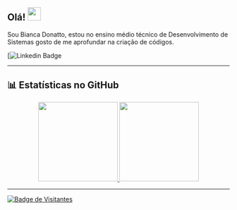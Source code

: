 ## Olá! <img src="https://raw.githubusercontent.com/aemmadi/aemmadi/master/wave.gif" width="30">

Sou Bianca Donatto, estou no ensino médio técnico de Desenvolvimento de Sistemas gosto de me aprofundar na criação de códigos.

[![Linkedin Badge](www.linkedin.com/in/bianca-donatto)

---


## 📊 Estatísticas no GitHub

<div align="center">
  <a href="https://github.com/bianacadonatto">
  <img height="180em" src="https://github-readme-stats.vercel.app/api?username=bianacadonatto&show_icons=true&theme=tokyonight&include_all_commits=true&count_private=true"/>
  <img height="180em" src="https://github-readme-stats.vercel.app/api/top-langs/?username=bianacadonatto&layout=compact&langs_count=7&theme=tokyonight"/>
</div>

---

![Badge de Visitantes](https://visitor-badge.laobi.icu/badge?page_id=biancadonatto)
